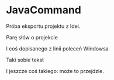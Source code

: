 JavaCommand
===========

Próba eksportu projektu z Idei.

Parę słów o projekcie

I coś dopisanego z linii poleceń Windowsa

Taki sobie tekst

I jeszcze coś  takiego: może to przejdzie.